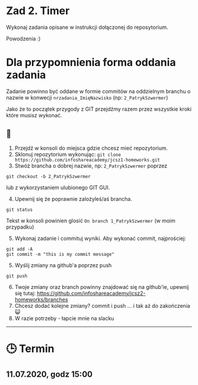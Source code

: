 # Zad 2. Timer

Wykonaj zadania opisane w instrukcji dołączonej do reposytorium.

Powodzenia :)

# Dla przypomnienia forma oddania zadania
Zadanie powinno być oddane w formie commitów na oddzielnym branchu o nazwie w konwecji `nrzadania_ImięNazwisko` (np: `2_PatrykSzwermer`)

Jako że to początek przygody z GIT przejdźmy razem przez wszystkie kroki które musisz wykonać.

## :construction_worker: 
1. Przejdź w konsoli do miejsca gdzie chcesz mieć repozytorium.
2. Sklonuj repozytorium wykonując: `git clone https://github.com/infoshareacademy/jcsz1-homeworks.git`
3. Stwóż brancha o dobrej nazwie, np: `2_PatrykSzwermer` poprzez 
```
git checkout -b 2_PatrykSzwermer
```
lub z wykorzystaniem ulubionego GIT GUI.

4. Upewnij się że poprawnie zalożyleś/aś brancha. 
```
git status
```

Tekst w konsoli powinien glosić `On branch 1_PatrykSzwermer` (w moim przypadku)

5. Wykonaj zadanie i commituj wyniki. Aby wykonać commit, najprościej:
```
git add -A
git commit -m "this is my commit message"
```
5. Wyślij zmiany na github'a poprzez push 
```
git push
```
6. Twoje zmiany oraz branch powinny znajdować się na github'ie, upewnij się tutaj: https://github.com/infoshareacademy/jcsz2-homeworks/branches
7. Chcesz dodać kolejne zmiany? commit i push ... i tak aż do zakończenia :smiley_cat:
7. W razie potrzeby - łapcie mnie na slacku

---

# :clock3: Termin
## 11.07.2020, godz 15:00 
